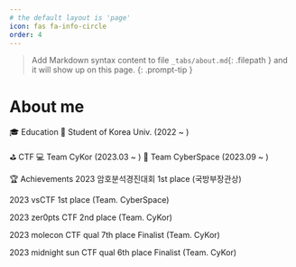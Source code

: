 ```yaml
---
# the default layout is 'page'
icon: fas fa-info-circle
order: 4
---
```


> Add Markdown syntax content to file `_tabs/about.md`{: .filepath } and it will show up on this page.
{: .prompt-tip }

# About me 

🎓 Education
🐯 Student of Korea Univ. (2022 ~ )

⛳️ CTF
💻 Team CyKor (2023.03 ~ )
🚀 Team CyberSpace (2023.09 ~ )

🏆 Achievements
2023 암호분석경진대회 1st place (국방부장관상)

2023 vsCTF 1st place (Team. CyberSpace)

2023 zer0pts CTF 2nd place (Team. CyKor)

2023 molecon CTF qual 7th place Finalist (Team. CyKor)

2023 midnight sun CTF qual 6th place Finalist (Team. CyKor)
